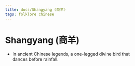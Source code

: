 ```yaml
---
title: docs/Shangyang (商羊)
tags: folklore chinese
---
```


# Shangyang (商羊)
- In ancient Chinese legends, a one-legged divine bird that  
	dances before rainfall.